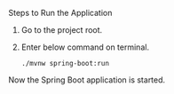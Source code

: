 Steps to Run the Application

1. Go to the project root.
2. Enter below command on terminal.

      `./mvnw spring-boot:run`

Now the Spring Boot application is started.

